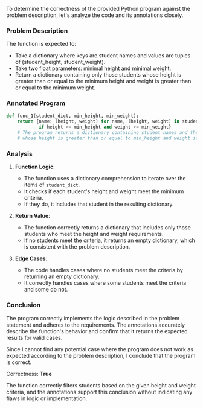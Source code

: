 To determine the correctness of the provided Python program against the problem description, let's analyze the code and its annotations closely.

### Problem Description
The function is expected to:
- Take a dictionary where keys are student names and values are tuples of (student_height, student_weight).
- Take two float parameters: minimal height and minimal weight.
- Return a dictionary containing only those students whose height is greater than or equal to the minimum height and weight is greater than or equal to the minimum weight.

### Annotated Program
```python
def func_1(student_dict, min_height, min_weight):
    return {name: (height, weight) for name, (height, weight) in student_dict.items() 
            if height >= min_height and weight >= min_weight}
    # The program returns a dictionary containing student names and their (height, weight) tuples for students 
    # whose height is greater than or equal to min_height and weight is greater than or equal to min_weight.
```

### Analysis
1. **Function Logic**:
   - The function uses a dictionary comprehension to iterate over the items of `student_dict`.
   - It checks if each student's height and weight meet the minimum criteria.
   - If they do, it includes that student in the resulting dictionary.

2. **Return Value**:
   - The function correctly returns a dictionary that includes only those students who meet the height and weight requirements.
   - If no students meet the criteria, it returns an empty dictionary, which is consistent with the problem description.

3. **Edge Cases**:
   - The code handles cases where no students meet the criteria by returning an empty dictionary.
   - It correctly handles cases where some students meet the criteria and some do not.

### Conclusion
The program correctly implements the logic described in the problem statement and adheres to the requirements. The annotations accurately describe the function's behavior and confirm that it returns the expected results for valid cases.

Since I cannot find any potential case where the program does not work as expected according to the problem description, I conclude that the program is correct.

Correctness: **True** 

The function correctly filters students based on the given height and weight criteria, and the annotations support this conclusion without indicating any flaws in logic or implementation.